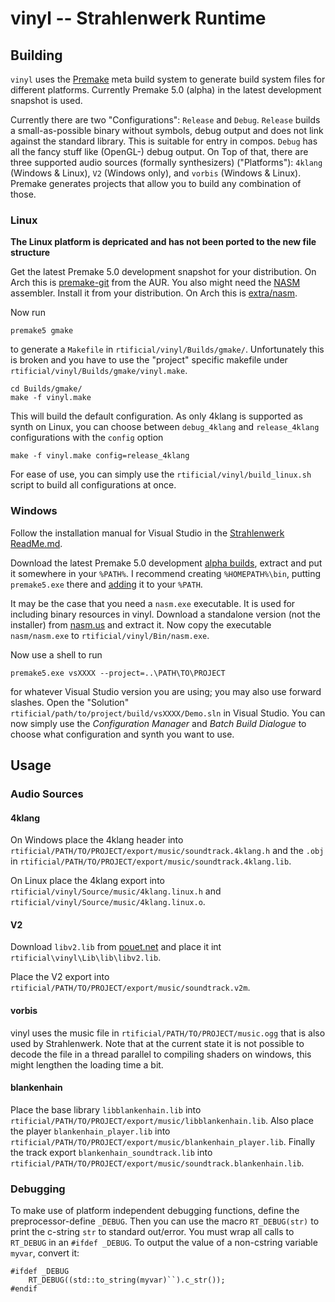 # vinyl -- Strahlenwerk Runtime

## Building

`vinyl` uses the [Premake](https://premake.github.io) meta build system to generate build system files for different platforms. Currently Premake 5.0 (alpha) in the latest development snapshot is used.

Currently there are two "Configurations": `Release` and `Debug`. `Release` builds a small-as-possible binary without symbols, debug output and does not link against the standard library. This is suitable for entry in compos. `Debug` has all the fancy stuff like (OpenGL-) debug output. On Top of that, there are three supported audio sources (formally synthesizers) ("Platforms"): `4klang` (Windows & Linux), `V2` (Windows only), and `vorbis` (Windows & Linux). Premake generates projects that allow you to build any combination of those.

### Linux
**The Linux platform is depricated and has not been ported to the new file structure**

Get the latest Premake 5.0 development snapshot for your distribution. On Arch this is [premake-git](https://aur.archlinux.org/packages/premake-git/) from the AUR. You also might need the [NASM](http://nasm.us) assembler. Install it from your distribution. On Arch this is [extra/nasm](https://www.archlinux.org/packages/extra/x86_64/nasm/).

Now run

    premake5 gmake

to generate a `Makefile` in `rtificial/vinyl/Builds/gmake/`. Unfortunately this is broken and you have to use the "project" specific makefile under `rtificial/vinyl/Builds/gmake/vinyl.make`.

    cd Builds/gmake/
    make -f vinyl.make

This will build the default configuration. As only 4klang is supported as synth on Linux, you can choose between `debug_4klang` and `release_4klang` configurations with the `config` option

    make -f vinyl.make config=release_4klang

For ease of use, you can simply use the `rtificial/vinyl/build_linux.sh` script to build all configurations at once.


### Windows
Follow the installation manual for Visual Studio in the [Strahlenwerk ReadMe.md](../strahlenwerk/ReadMe.md).

Download the latest Premake 5.0 development [alpha builds](https://premake.github.io/download.html#v5), extract and put it somewhere in your `%PATH%`. I recommend creating `%HOMEPATH%\bin`, putting `premake5.exe` there and [adding](http://www.computerhope.com/issues/ch000549.htm) it to your `%PATH`.

It may be the case that you need a `nasm.exe` executable. It is used for including binary resources in vinyl. Download a standalone version (not the installer) from [nasm.us](http://nasm.us/) and extract it. Now copy the executable `nasm/nasm.exe` to `rtificial/vinyl/Bin/nasm.exe`.

Now use a shell to run

    premake5.exe vsXXXX --project=..\PATH\TO\PROJECT

for whatever Visual Studio version you are using; you may also use forward slashes. Open the "Solution" `rtificial/path/to/project/build/vsXXXX/Demo.sln` in Visual Studio. You can now simply use the *Configuration Manager* and *Batch Build Dialogue* to choose what configuration and synth you want to use. 


## Usage

### Audio Sources
#### 4klang
On Windows place the 4klang header into `rtificial/PATH/TO/PROJECT/export/music/soundtrack.4klang.h` and the `.obj` in `rtificial/PATH/TO/PROJECT/export/music/soundtrack.4klang.lib`.

On Linux place the 4klang export into `rtificial/vinyl/Source/music/4klang.linux.h` and `rtificial/vinyl/Source/music/4klang.linux.o`.

#### V2
Download `libv2.lib` from [pouet.net](http://www.pouet.net/prod.php?which=15073) and place it int `rtificial\vinyl\Lib\lib\libv2.lib`.

Place the V2 export into `rtificial/PATH/TO/PROJECT/export/music/soundtrack.v2m`.

#### vorbis
vinyl uses the music file in `rtificial/PATH/TO/PROJECT/music.ogg` that is also used by Strahlenwerk. Note that at the current state it is not possible to decode the file in a thread parallel to compiling shaders on windows, this might lengthen the loading time a bit.

#### blankenhain
Place the base library `libblankenhain.lib` into `rtificial/PATH/TO/PROJECT/export/music/libblankenhain.lib`.
Also place the player `blankenhain_player.lib` into `rtificial/PATH/TO/PROJECT/export/music/blankenhain_player.lib`.
Finally the track export `blankenhain_soundtrack.lib` into `rtificial/PATH/TO/PROJECT/export/music/soundtrack.blankenhain.lib`.


### Debugging

To make use of platform independent debugging functions, define the preprocessor-define `_DEBUG`. Then you can use the macro `RT_DEBUG(str)` to print the c-string `str` to standard out/error. You must wrap all calls to `RT_DEBUG` in an `#ifdef _DEBUG`. To output the value of a non-cstring variable `myvar`, convert it:

	#ifdef _DEBUG
		RT_DEBUG((std::to_string(myvar)``).c_str());
	#endif

